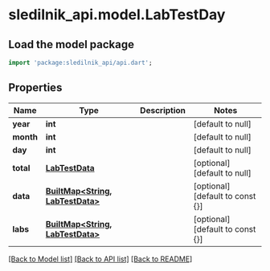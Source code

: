 # sledilnik_api.model.LabTestDay

## Load the model package
```dart
import 'package:sledilnik_api/api.dart';
```

## Properties
Name | Type | Description | Notes
------------ | ------------- | ------------- | -------------
**year** | **int** |  | [default to null]
**month** | **int** |  | [default to null]
**day** | **int** |  | [default to null]
**total** | [**LabTestData**](LabTestData.md) |  | [optional] [default to null]
**data** | [**BuiltMap&lt;String, LabTestData&gt;**](LabTestData.md) |  | [optional] [default to const {}]
**labs** | [**BuiltMap&lt;String, LabTestData&gt;**](LabTestData.md) |  | [optional] [default to const {}]

[[Back to Model list]](../README.md#documentation-for-models) [[Back to API list]](../README.md#documentation-for-api-endpoints) [[Back to README]](../README.md)


